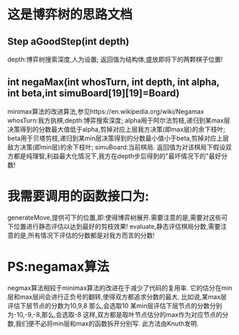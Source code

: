 # 这是博弈树的思路文档

## Step aGoodStep(int depth)
depth:博弈树搜索深度,人为设置;
返回值为结构体,盛放即将下的两颗棋子位置!

## int negaMax(int whosTurn, int depth, int alpha, int beta,int simuBoard[19][19]=Board)
minimax算法的改进算法,参见https://en.wikipedia.org/wiki/Negamax
whosTurn:我方执棋;depth:博弈搜索深度;
alpha用于阿尔法剪枝,递归到某max层决策得到的分数最大值低于alpha,剪掉对应上层我方决策(即max层)的余下枝叶;
beta用于贝塔剪枝,递归到某min层决策得到的分数最小值小于beta,剪掉对应上层敌方决策(即min层)的余下枝叶;
simuBoard:当前棋局.
返回值为对该棋局下假设双方都是纯理智,利益最大化情况下,我方在depth步后得到的"最坏情况下的"最好分数!

# 我需要调用的函数接口为:
generateMove,提供可下的位置,即:使得博弈树展开.需要注意的是,需要对这些可下位置进行静态评估以达到最好的剪枝效果!
evaluate,静态评估棋局分数,需要注意的是,所有情况下评估的分数都是对我方而言的分数!

# PS:negamax算法
   negmax算法相较于minimax算法的改进在于减少了代码的复用率.
   它的估分在min层和max层间会进行正负号的翻转,使得双方都追求分数的最大.
   比如说,某max层评估下层节点的分数为10,9,8 那么,会选取10
         某min层评估下层节点的分数分别为-10,-9,-8,那么,会选取-8
    这样,双方都是取叶节点估分的max作为对应节点的分数,我们便不必将min层和max的函数拆开分别写.
    此方法由Knuth发明.